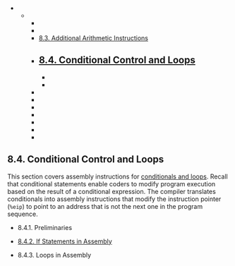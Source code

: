 

 







-   -  
        -  
        -  
        -   [8.3. Additional Arithmetic
            Instructions]()
        -   [8.4. Conditional Control and
            Loops]()
            -  
            -  
            -  
        -  
        -  
        -  
        -  
        -  
        -  
        -  





















## 8.4. Conditional Control and Loops 

This section covers assembly instructions for [conditionals and
loops](../C1-C_intro/conditionals.html#_conditionals_and_loops).
Recall that conditional statements enable coders to modify program
execution based on the result of a conditional expression. The compiler
translates conditionals into assembly instructions that modify the
instruction pointer (`%eip`) to point to an address that is not the next
one in the program sequence.



-   8.4.1. Preliminaries

-   [8.4.2. If Statements in
    Assembly](if_statements.html#_if_statements_in_assembly)

-   8.4.3. Loops in Assembly





